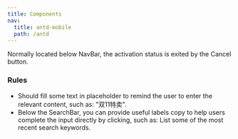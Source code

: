 ```yaml
---
title: Components
nav:
  title: antd-mobile
  path: /antd
---
```


Normally located below NavBar, the activation status is exited by the Cancel button.

### Rules

- Should fill some text in placeholder to remind the user to enter the relevant content, such as: "双11特卖".
- Below the SearchBar, you can provide useful labels copy to help users complete the input directly by clicking, such as: List some of the most recent search keywords.

<code src="./demo/basic.tsx" />

<API/>